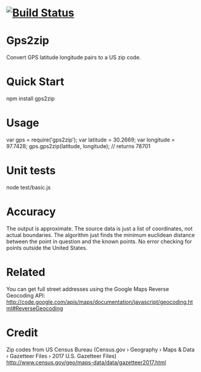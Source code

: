 # [![Build Status](https://travis-ci.org/NickCarneiro/gps2zip.svg?branch=master)](https://travis-ci.org/NickCarneiro/gps2zip)

# Gps2zip

Convert GPS latitude longitude pairs to a US zip code.

# Quick Start

  npm install gps2zip

# Usage

  var gps = require('gps2zip');
  var latitude = 30.2669;
  var longitude = 97.7428;
  gps.gps2zip(latitude, longitude);
  // returns 78701

# Unit tests

  node test/basic.js

# Accuracy
The output is approximate. The source data is just a list of coordinates, not actual boundaries. The algorithm just finds the minimum euclidean distance between the point in question and the known points. No error checking for points outside the United States.


# Related

You can get full street addresses using the Google Maps Reverse Geocoding API:
http://code.google.com/apis/maps/documentation/javascript/geocoding.html#ReverseGeocoding

# Credit

Zip codes from US Census Bureau (Census.gov › Geography › Maps & Data › Gazetteer Files › 2017 U.S. Gazetteer Files)
http://www.census.gov/geo/maps-data/data/gazetteer2017.html
